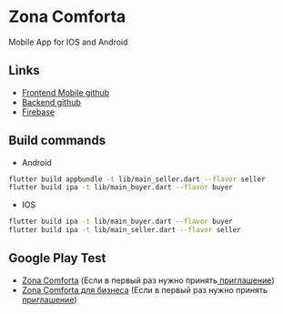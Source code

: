 # Zona Comforta

 Mobile App for IOS and Android

## Links

- [Frontend Mobile github](https://github.com/ZonaComfortaKZ/ZonaComfortaMobile)
- [Backend github](https://github.com/ZonaComfortaKZ/ZonaComforta)
- [Firebase](https://console.firebase.google.com/u/0/project/zona-comforta/overviewhttp:// "Firebase")


## Build commands
- Android
```bash
flutter build appbundle -t lib/main_seller.dart --flavor seller 
flutter build ipa -t lib/main_buyer.dart --flavor buyer
```
- IOS
```bash
flutter build ipa -t lib/main_buyer.dart --flavor buyer
flutter build ipa -t lib/main_seller.dart --flavor seller
```

## Google Play Test
- [Zona Comforta](http:/https://play.google.com/store/apps/details?id=com.zona_comforta.zona_comforta/ "Zona Comforta") (Если в первый раз нужно принять[ приглашение](http://https://play.google.com/apps/internaltest/4699889273961746193 "приглашение"))
- [Zona Comforta для бизнеса](https://play.google.com/store/apps/details?id=com.zona_comforta.zona_comforta_business "Zona Comforta") (Если в первый раз нужно принять[ приглашение](https://play.google.com/apps/internaltest/4701208698460995245  "приглашение"))
